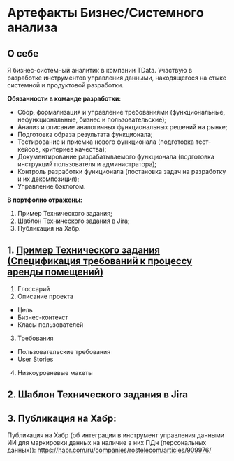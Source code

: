 # Артефакты Бизнес/Системного анализа

## О себе 

Я бизнес-системный аналитик в компании TData. Участвую в разработке инструментов управления данными, находящегося на стыке системной и продуктовой разработки. 

**Обязанности в команде разработки:**
* Сбор, формализация и управление требованиями (функциональные, нефункциональные, бизнес и пользовательские);
* Анализ и описание аналогичных функциональных решений на рынке;
* Подготовка образа результата функционала;
* Тестирование и приемка нового функционала (подготовка тест-кейсов, критериев качества);
* Документирование разрабатываемого функционала (подготовка инструкций пользователя и администратора);
* Контроль разработки функционала (постановка задач на разработку и их декомпозиция);
* Управление бэклогом.

**В портфолио отражены:**
1. Пример Технического задания;
2. Шаблон Технического задания в Jira;
3. Публикация на Хабр.

## 1. [Пример Технического задания (Спецификация требований к процессу аренды помещений)](https://github.com/antonzubarew/System-Business-Analyst-Portfolio/blob/main/01-Пример%20Технического%20задания/Техническое%20задание.md)

1. Глоссарий 
2. Описание проекта
* Цель
* Бизнес-контекст
* Класы пользователей 
3. Требования
* Пользовательские требования
* User Stories
4. Низкоуровневые макеты

## 2. Шаблон Технического задания в Jira

## 3. Публикация на Хабр:

Публикация на Хабр (об интеграции в инструмент управления данными ИИ для маркировки данных на наличие в них ПДн (персональных данных)): https://habr.com/ru/companies/rostelecom/articles/909976/


